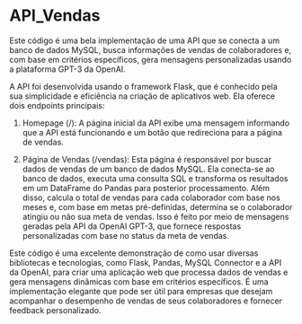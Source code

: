 # API_Vendas

Este código é uma bela implementação de uma API que se conecta a um banco de dados MySQL, busca informações de vendas de colaboradores e, com base em critérios específicos, gera mensagens personalizadas usando a plataforma GPT-3 da OpenAI.

A API foi desenvolvida usando o framework Flask, que é conhecido pela sua simplicidade e eficiência na criação de aplicativos web. Ela oferece dois endpoints principais:

1. Homepage (/): A página inicial da API exibe uma mensagem informando que a API está funcionando e um botão que redireciona para a página de vendas.

2. Página de Vendas (/vendas): Esta página é responsável por buscar dados de vendas de um banco de dados MySQL. Ela conecta-se ao banco de dados, executa uma consulta SQL e transforma os resultados em um DataFrame do Pandas para posterior processamento. Além disso, calcula o total de vendas para cada colaborador com base nos meses e, com base em metas pré-definidas, determina se o colaborador atingiu ou não sua meta de vendas. Isso é feito por meio de mensagens geradas pela API da OpenAI GPT-3, que fornece respostas personalizadas com base no status da meta de vendas.

Este código é uma excelente demonstração de como usar diversas bibliotecas e tecnologias, como Flask, Pandas, MySQL Connector e a API da OpenAI, para criar uma aplicação web que processa dados de vendas e gera mensagens dinâmicas com base em critérios específicos. É uma implementação elegante que pode ser útil para empresas que desejam acompanhar o desempenho de vendas de seus colaboradores e fornecer feedback personalizado.

